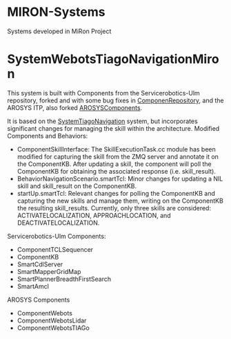 # MIRON-Systems
Systems developed in MiRon Project

# SystemWebotsTiagoNavigationMiron

This system is built with Components from the Servicerobotics-Ulm repository, forked and with some bug fixes in [ComponenRepository](https://github.com/MiRON-project/ComponentRepository.git), and the AROSYS ITP, also forked [AROSYSComponents](https://github.com/MiRON-project/AROSYS-Components.git). 

It is based on the [SystemTiagoNavigation](https://github.com/MiRON-project/AROSYS-Systems/tree/master/SystemWebotsTiagoNavigation) system, but incorporates significant changes for managing the skill within the architecture.
Modified Components and Behaviors:
* ComponentSkillInterface: The SkillExecutionTask.cc module has been modified for capturing the skill from the ZMQ server and annotate it on the ComponentKB. After updating a skill, the component will poll the ComponentKB for obtaining the associated response (i.e. skill_result).
* BehaviorNavigationScenario.smartTcl: Minor changes for updating a NIL skill and skill_result on the ComponentKB.
* startUp.smartTcl: Relevant changes for polling the ComponentKB and capturing the new skills and manage them, writing on the ComponentKB the resulting skill_results. Currently, only three skills are considered: ACTIVATELOCALIZATION, APPROACHLOCATION, and DEACTIVATELOCALIZATION.

Servicerobotics-Ulm Components:
* ComponentTCLSequencer
* ComponentKB
* SmartCdlServer
* SmartMapperGridMap
* SmartPlannerBreadthFirstSearch
* SmartAmcl

AROSYS Components
* ComponentWebots
* ComponentWebotsLidar
* ComponentWebotsTIAGo
